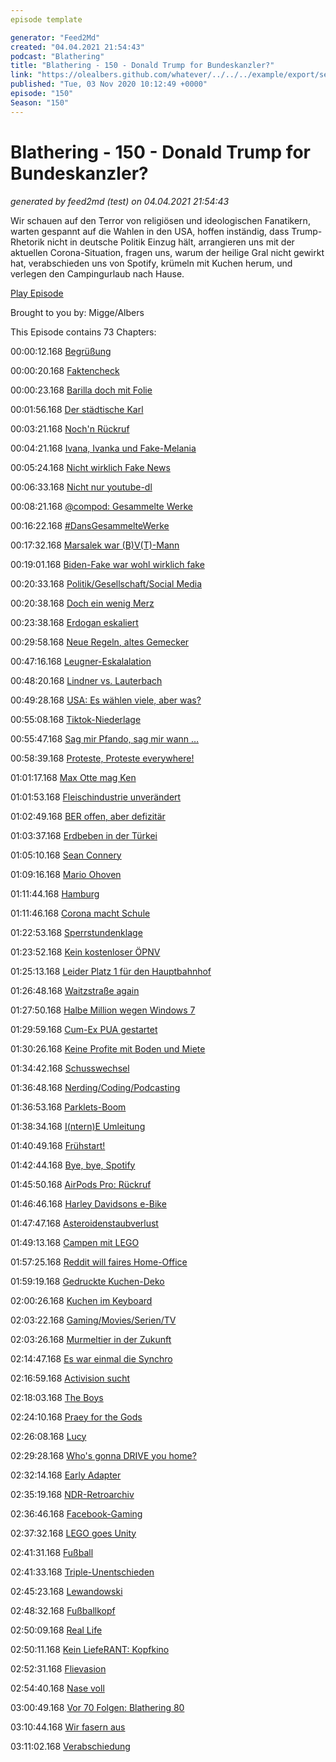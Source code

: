 ```yaml
---
episode template

generator: "Feed2Md"
created: "04.04.2021 21:54:43"
podcast: "Blathering"
title: "Blathering - 150 - Donald Trump for Bundeskanzler?"
link: "https://olealbers.github.com/whatever/../../../example/export/seasons/5/2020/11/Blathering - 150 - Donald Trump for Bundeskanzler_.md"
published: "Tue, 03 Nov 2020 10:12:49 +0000"
episode: "150"
Season: "150"
---
```


# Blathering - 150 - Donald Trump for Bundeskanzler?
_generated by feed2md (test) on 04.04.2021 21:54:43_

Wir schauen auf den Terror von religiösen und ideologischen Fanatikern, warten gespannt auf die Wahlen in den USA, hoffen inständig, dass Trump-Rhetorik nicht in deutsche Politik Einzug hält, arrangieren uns mit der aktuellen Corona-Situation, fragen uns, warum der heilige Gral nicht gewirkt hat, verabschieden uns von Spotify, krümeln mit Kuchen herum, und verlegen den Campingurlaub nach Hause.

[Play Episode](https://www.blathering.de/podlove/file/1376/s/feed/c/mp3/blathering_150.mp3)

Brought to you by: Migge/Albers

This Episode contains 73 Chapters:


00:00:12.168 [Begrüßung]()

00:00:20.168 [Faktencheck]()

00:00:23.168 [Barilla doch mit Folie](https://twitter.com/stammtischphilo/status/1321490872916127746)

00:01:56.168 [Der städtische Karl](https://de.wikipedia.org/wiki/Karl_Urban_(Schauspieler))

00:03:21.168 [Noch'n Rückruf](https://teslamag.de/news/rueckruf-china-zehntausende-tesla-model-s-model-x-aufhaengung-werkstatt-30656)

00:04:21.168 [Ivana, Ivanka und Fake-Melania](https://www.t-online.de/nachrichten/ausland/usa/id_88821976/-fake-melania-ist-diese-frau-ein-double-von-donald-trumps-frau-.html)

00:05:24.168 [Nicht wirklich Fake News](https://de.wikipedia.org/wiki/Anschlag_in_Conflans-Sainte-Honorine)

00:06:33.168 [Nicht nur youtube-dl](https://www.zdnet.de/88389173/streit-um-youtube-downloader-auf-github-entbrannt/)

00:08:21.168 [@compod: Gesammelte Werke](https://twitter.com/search?q=(from%3Acompod)%20(%40blathering_pod)%20until%3A2020-11-03%20since%3A2020-10-27&src=typed_query&f=live)

00:16:22.168 [#DansGesammelteWerke](https://twitter.com/search?q=(from%3Aevildanwallace)%20(%40blathering_pod)%20until%3A2020-11-03%20since%3A2020-10-27&src=typed_query&f=live)

00:17:32.168 [Marsalek war (B)V(T)-Mann](https://wochendaemmerung.podigee.io/273-neue-episode#t=669)

00:19:01.168 [Biden-Fake war wohl wirklich fake](https://www.nbcnews.com/tech/security/how-fake-persona-laid-groundwork-hunter-biden-conspiracy-deluge-n1245387)

00:20:33.168 [Politik/Gesellschaft/Social Media]()

00:20:38.168 [Doch ein wenig Merz](https://twitter.com/tmigge/status/1320844272111964166)

00:23:38.168 [Erdogan eskaliert](https://www.deutschlandfunk.de/der-tag-erdogans-ablenkungsmanoever.3415.de.html?dram:article_id=486499)

00:29:58.168 [Neue Regeln, altes Gemecker](https://lagedernation.org/2020/10/29/ldn212-corona-update-lockdown-light-corona-app-us-wahl-interview-michael-georg-link-starlink/?t=02%3A35)

00:47:16.168 [Leugner-Eskalalation](https://www.spiegel.de/panorama/justiz/berlin-gegner-der-corona-massnahmen-zuenden-sprengsatz-a-00000000-0002-0001-0000-000173743539)

00:48:20.168 [Lindner vs. Lauterbach](https://www.volksverpetzer.de/corona-faktencheck/lauterbach-fdp-bild/)

00:49:28.168 [USA: Es wählen viele, aber was?](https://twitter.com/KELLYWEILL/status/1322587346454351872)

00:55:08.168 [Tiktok-Niederlage](https://www.golem.de/news/bytedance-us-regierung-unterliegt-erneut-vor-gericht-wegen-tiktok-2010-151848.html)

00:55:47.168 [Sag mir Pfando, sag mir wann …](https://twitter.com/stammtischphilo/status/1321933698384748544)

00:58:39.168 [Proteste, Proteste everywhere!](https://www.tagesschau.de/ausland/chile-261.html)

01:01:17.168 [Max Otte mag Ken](https://twitter.com/Hochheimer_12/status/1321454587098898439)

01:01:53.168 [Fleischindustrie unverändert](https://www.sueddeutsche.de/wirtschaft/lebensmittel-schaerfere-regeln-fuer-fleischindustrie-vorerst-gestoppt-dpa.urn-newsml-dpa-com-20090101-201023-99-58601)

01:02:49.168 [BER offen, aber defizitär](https://www.golem.de/news/luftfahrt-neuer-flughafen-in-berlin-ist-eroeffnet-2010-151850.html)

01:03:37.168 [Erdbeben in der Türkei](https://www.tagesschau.de/ausland/izmir-erdbeben-opfer-bergung-101.html)

01:05:10.168 [Sean Connery](https://de.wikipedia.org/wiki/Sean_Connery)

01:09:16.168 [Mario Ohoven](https://de.wikipedia.org/wiki/Mario_Ohoven)

01:11:44.168 [Hamburg]()

01:11:46.168 [Corona macht Schule](https://twitter.com/tmigge/status/1322594983912886272)

01:22:53.168 [Sperrstundenklage](https://hamburg1.de/nachrichten/46718/Gericht_kippt_Sperrstunde_in_einem_Fall.html)

01:23:52.168 [Kein kostenloser ÖPNV](https://hamburg1.de/nachrichten/46682/Kostenfreie_Sonnabende_im_HVV_verschoben.html)

01:25:13.168 [Leider Platz 1 für den Hauptbahnhof](https://hamburg1.de/nachrichten/46738/Statistik_zu_Gewaltdelikten_an_Bahnhoefen.html)

01:26:48.168 [Waitzstraße again](https://www.ndr.de/nachrichten/hamburg/Der-naechste-Schaufenster-Unfall-in-der-Waitzstrasse,waitzstrasse162.html)

01:27:50.168 [Halbe Million wegen Windows 7](https://www.golem.de/news/erweiterter-support-hamburg-zahlt-halbe-million-fuer-windows-7-support-2010-151781.html)

01:29:59.168 [Cum-Ex PUA gestartet](https://hamburg1.de/nachrichten/46704/Untersuchung_zu_Cum_Ex_Affaere_eingerichtet.html)

01:30:26.168 [Keine Profite mit Boden und Miete](https://www.haufe.de/immobilien/wirtschaft-politik/hamburg-volksinitiativen-mischen-wohnungsmarkt-auf_84342_506162.html)

01:34:42.168 [Schusswechsel](https://www.presseportal.de/blaulicht/pm/6337/4751305)

01:36:48.168 [Nerding/Coding/Podcasting]()

01:36:53.168 [Parklets-Boom](https://www.forbes.com/sites/carltonreid/2020/10/23/parklet-firm-discovers-no-such-thing-as-bad-publicity-after-tabloid-hatchet-job-boosts-business/)

01:38:34.168 [I(ntern)E Umleitung](https://www.zdnet.de/88389135/umstieg-auf-edge-microsoft-blockiert-bestimmte-websites-in-internet-explorer/)

01:40:49.168 [Frühstart!](https://www.zdnet.de/88389166/hintergrundprozesse-microsoft-beschleunigt-start-seines-browsers-edge/)

01:42:44.168 [Bye, bye, Spotify](https://twitter.com/nathanTbernard/status/1321201345760796679)

01:45:50.168 [AirPods Pro: Rückruf](https://www.ifun.de/airpods-pro-rueckruf-massendefekt-veranlasst-apple-zum-tausch-161670/)

01:46:46.168 [Harley Davidsons e-Bike](https://www.golem.de/news/serial-1-harley-davidson-gruendet-unternehmen-fuer-e-bikes-2010-151770.html)

01:47:47.168 [Asteroidenstaubverlust](https://www.golem.de/news/raumfahrt-raumsonde-verliert-asteroidenmaterial-2010-151699.html)

01:49:13.168 [Campen mit LEGO](https://twitter.com/tmigge/status/1322594983912886272)

01:57:25.168 [Reddit will faires Home-Office](https://www.golem.de/news/homeoffice-reddit-bezahlt-angestellte-wohnortunabhaengig-gleich-2010-151773.html)

01:59:19.168 [Gedruckte Kuchen-Deko](https://www.golem.de/news/3d-cakewalk-den-kuchen-mit-dem-3d-drucker-verzieren-2010-151834.html)

02:00:26.168 [Kuchen im Keyboard](https://www.raspberrypi.org/blog/raspberry-pi-400-the-70-desktop-pc/)

02:03:22.168 [Gaming/Movies/Serien/TV]()

02:03:26.168 [Murmeltier in der Zukunft](https://de.wikipedia.org/wiki/Edge_of_Tomorrow)

02:14:47.168 [Es war einmal die Synchro](https://www.anime2you.de/news/425940/es-war-einmal-das-leben-stark-kritisierte-szene-bei-netflix-geaendert/)

02:16:59.168 [Activision sucht](https://twitter.com/tha_rami/status/1322197433502322690)

02:18:03.168 [The Boys](https://twitter.com/tmigge/status/1322652001583452160)

02:24:10.168 [Praey for the Gods](https://twitter.com/stammtischphilo/status/1322183882423308289)

02:26:08.168 [Lucy](https://twitter.com/stammtischphilo/status/1322586550312620034)

02:29:28.168 [Who's gonna DRIVE you home?](https://twitter.com/stammtischphilo/status/1323164129784401921)

02:32:14.168 [Early Adapter](https://twitter.com/stammtischphilo/status/1323044125441216512)

02:35:19.168 [NDR-Retroarchiv](https://www.ndr.de/geschichte/ndr_retro/NDR-Retro-Rein-ins-Fernseh-Archiv-und-unsere-Geschichte,ndrretro112.html)

02:36:46.168 [Facebook-Gaming](https://www.golem.de/news/spielestreaming-facebook-startet-cloud-gaming-und-laestert-2010-151738.html)

02:37:32.168 [LEGO goes Unity](https://www.golem.de/news/spielebaukasten-unity-veroeffentlicht-kostenloses-lego-microgame-2010-151749.html)

02:41:31.168 [Fußball]()

02:41:33.168 [Triple-Unentschieden](https://www.fcstpauli.com/news/der-fc-st-pauli-trennt-sich-mit-2-2-vom-hamburger-sv/)

02:45:23.168 [Lewandowski](https://uebermedien.de/54261/wie-ist-ein-spiegel-reporter-in-die-affaere-lewandowski-verwickelt/)

02:48:32.168 [Fußballkopf](https://www.heise.de/news/Autonome-Fussballkamera-verwechselt-glatzkoepfigen-Linienrichter-mit-dem-Ball-4943323.html)

02:50:09.168 [Real Life]()

02:50:11.168 [Kein LiefeRANT: Kopfkino](https://twitter.com/tmigge/status/1321757768475418627)

02:52:31.168 [Flievasion](https://twitter.com/stammtischphilo/status/1322088402733453313)

02:54:40.168 [Nase voll](https://de.wikipedia.org/wiki/Rhinomanometrie)

03:00:49.168 [Vor 70 Folgen: Blathering 80](https://www.blathering.de/2019/06/blathering-080-ist-nicht-nur-die-haselnuss/)

03:10:44.168 [Wir fasern aus]()

03:11:02.168 [Verabschiedung]()


